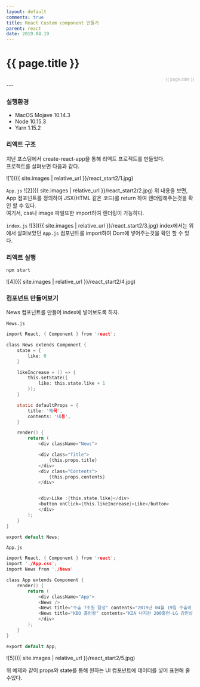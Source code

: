 ```yaml
---
layout: default
comments: true
title: React Custom component 만들기  
parent: react
date: 2019.04.19
---
```


<h1>{{ page.title }}</h1>  
<div style="text-align:right; font-size:11px; color:#aaa">{{ page.date }} </div>
---

### 실행환경
- MacOS Mojave 10.14.3
- Node 10.15.3
- Yarn 1.15.2

### 리액트 구조
지난 포스팅에서 create-react-app을 통해 리액트 프로젝트를 만들었다.  
프로젝트를 살펴보면 다음과 같다.

![1]({{ site.images | relative_url }}/react_start2/1.jpg)

 `App.js` 
![2]({{ site.images | relative_url }}/react_start2/2.jpg)
위 내용을 보면, App 컴포넌트를 정의하여 JSX(HTML 같은 코드)를 return 하여 렌더링해주는것을 확인 할 수 있다.  
여기서, css나 image 파일또한 import하여 렌더링이 가능하다.  

`index.js`
![3]({{ site.images | relative_url }}/react_start2/3.jpg)
index에서는 위에서 살펴보았던  `App.js` 컴포넌트를 import하여 Dom에 넣어주는것을 확인 할 수 있다.

### 리액트 실행
```c
npm start
```
![4]({{ site.images | relative_url }}/react_start2/4.jpg)

### 컴포넌트 만들어보기
News 컴포넌트를 만들어 index에 넣어보도록 하자.

`News.js`
```c
import React, { Component } from 'react';

class News extends Component {
    state = {
        like: 0
    }

    likeIncrease = () => {
        this.setState({
            like: this.state.like + 1
        });
    }

    static defaultProps = {
        title: '제목',
        contents: '내용',
    }

    render() {
        return (
            <div className="News">

            <div class="Title">
                {this.props.title}
            </div>
            <div class="Contents">
                {this.props.contents}
            </div>


            <div>Like :{this.state.like}</div>
            <button onClick={this.likeIncrease}>Like</button>
            </div>
        );
    }
}

export default News;
```
  
  
`App.js`
```c
import React, { Component } from 'react';
import './App.css';
import News from './News'

class App extends Component {
    render() {
        return (
            <div className="App">
            <News />
            <News title="수출 7조원 달성" contents="2019년 04월 19일 수출이 7조원이 달성했습니다."/>
            <News title="KBO 홈런왕" contents="KIA 나지완 200홈런-LG 김민성 100홈런 달성"/>
            </div>
        );
    }
}

export default App;
```
  
![5]({{ site.images | relative_url }}/react_start2/5.jpg)

위 예제와 같이 props와 state를 통해 원하는 UI 컴포넌트에 데이터를 넣어 표현해 줄 수있다. 



